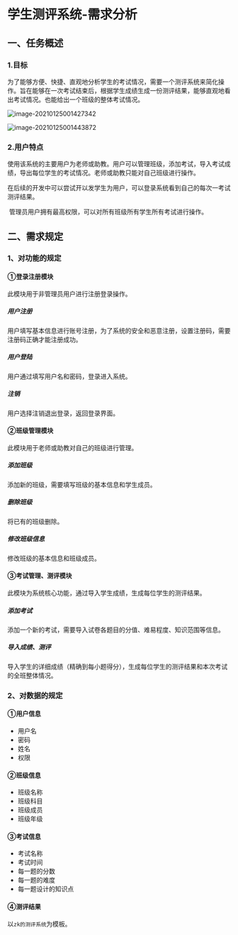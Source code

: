# 学生测评系统-需求分析

## 一、任务概述

### 1.目标

​	为了能够方便、快捷、直观地分析学生的考试情况，需要一个测评系统来简化操作。旨在能够在一次考试结束后，根据学生成绩生成一份测评结果，能够直观地看出考试情况。也能给出一个班级的整体考试情况。

![image-20210125001427342](C:\Users\Administrator\AppData\Roaming\Typora\typora-user-images\image-20210125001427342.png)

![image-20210125001443872](C:\Users\Administrator\AppData\Roaming\Typora\typora-user-images\image-20210125001443872.png)

### 2.用户特点

​		使用该系统的主要用户为老师或助教。用户可以管理班级，添加考试，导入考试成绩，导出每位学生的考试情况。老师或助教只能对自己班级进行操作。

​		在后续的开发中可以尝试开以发学生为用户，可以登录系统看到自己的每次一考试测评结果。

​		管理员用户拥有最高权限，可以对所有班级所有学生所有考试进行操作。

## 二、需求规定

### 1、对功能的规定

#### ①登录注册模块

此模块用于非管理员用户进行注册登录操作。

##### 用户注册

用户填写基本信息进行账号注册，为了系统的安全和恶意注册，设置注册码，需要注册码正确才能注册成功。

##### 用户登陆

用户通过填写用户名和密码，登录进入系统。

##### 注销

用户选择注销退出登录，返回登录界面。

#### ②班级管理模块

此模块用于老师或助教对自己的班级进行管理。

##### 添加班级

添加新的班级，需要填写班级的基本信息和学生成员。

##### 删除班级

将已有的班级删除。

##### 修改班级信息

修改班级的基本信息和班级成员。

#### ③考试管理、测评模块

此模块为系统核心功能，通过导入学生成绩，生成每位学生的测评结果。

##### 添加考试

添加一个新的考试，需要导入试卷各题目的分值、难易程度、知识范围等信息。

##### 导入成绩、测评

导入学生的详细成绩（精确到每小题得分），生成每位学生的测评结果和本次考试的全班整体情况。

### 2、对数据的规定

#### ①用户信息

- 用户名
- 密码
- 姓名
- 权限

#### ②班级信息

- 班级名称
- 班级科目
- 班级成员
- 班级年级

#### ③考试信息

- 考试名称
- 考试时间
- 每一题的分数
- 每一题的难度
- 每一题设计的知识点

#### ④测评结果

以`zk的测评系统`为模板。

